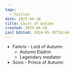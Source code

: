 ```yaml
---
tags:
  - Faction
date: 2025-04-10
title: Court of Autumn
created: 2025-04-10
Last Edited: 2024-05-28T20:44
---
```








- Farkris - Lord of Autumn
    - Autumn Eladrin
    - Legendary mediator
- Sovis - Prince of Autumn